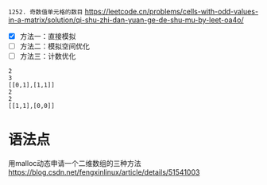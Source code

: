 
`1252. 奇数值单元格的数目` https://leetcode.cn/problems/cells-with-odd-values-in-a-matrix/solution/qi-shu-zhi-dan-yuan-ge-de-shu-mu-by-leet-oa4o/
- [x] 方法一：直接模拟
- [ ] 方法二：模拟空间优化
- [ ] 方法三：计数优化

```
2
3
[[0,1],[1,1]]
2
2
[[1,1],[0,0]]
```

# 语法点

用malloc动态申请一个二维数组的三种方法 https://blog.csdn.net/fengxinlinux/article/details/51541003
